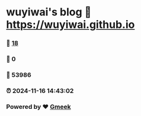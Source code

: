 # wuyiwai's blog :link: https://wuyiwai.github.io 
### :page_facing_up: [18](https://wuyiwai.github.io/tag.html) 
### :speech_balloon: 0 
### :hibiscus: 53986 
### :alarm_clock: 2024-11-16 14:43:02 
### Powered by :heart: [Gmeek](https://github.com/Meekdai/Gmeek)
